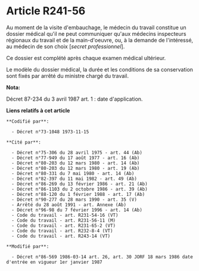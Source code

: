 # Article R241-56

Au moment de la visite d'embauchage, le médecin du travail constitue un dossier médical qu'il ne peut communiquer qu'aux
médecins inspecteurs régionaux du travail et de la main-d'oeuvre, ou, à la demande de l'intéressé, au médecin de son choix
[*secret professionnel*].

Ce dossier est complété après chaque examen médical ultérieur.

Le modèle du dossier médical, la durée et les conditions de sa conservation sont fixés par arrêté du ministre chargé du
travail.

**Nota:**

Décret 87-234 du 3 avril 1987 art. 1 : date d'application.

**Liens relatifs à cet article**

	**Codifié par**:

	  - Décret n°73-1048 1973-11-15

	**Cité par**:

	  - Décret n°75-306 du 28 avril 1975 - art. 44 (Ab)
	  - Décret n°77-949 du 17 août 1977 - art. 16 (Ab)
	  - Décret n°80-203 du 12 mars 1980 - art. 14 (Ab)
	  - Décret n°80-203 du 12 mars 1980 - art. 19 (Ab)
	  - Décret n°80-331 du 7 mai 1980 - art. 14 (Ab)
	  - Décret n°82-397 du 11 mai 1982 - art. 49 (Ab)
	  - Décret n°86-269 du 13 février 1986 - art. 21 (Ab)
	  - Décret n°86-1103 du 2 octobre 1986 - art. 39 (Ab)
	  - Décret n°88-120 du 1 février 1988 - art. 17 (Ab)
	  - Décret n°90-277 du 28 mars 1990 - art. 35 (V)
	  - Arrêté du 28 août 1991 - art. Annexe (Ab)
	  - Décret n°96-98 du 7 février 1996 - art. 14 (Ab)
	  - Code du travail - art. R231-54-16 (VT)
	  - Code du travail - art. R231-56-11 (M)
	  - Code du travail - art. R231-65-2 (VT)
	  - Code du travail - art. R232-8-4 (VT)
	  - Code du travail - art. R243-14 (VT)

	**Modifié par**:

	  - Décret n°86-569 1986-03-14 art. 26, art. 30 JORF 18 mars 1986 date  d'entrée en vigueur 1er janvier 1987
